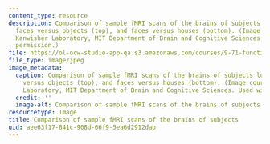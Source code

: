 ```yaml
---
content_type: resource
description: Comparison of sample fMRI scans of the brains of subjects looking at
  faces versus objects (top), and faces versus houses (bottom). (Image courtesy of
  Kanwisher Laboratory, MIT Department of Brain and Cognitive Sciences. Used with
  permission.)
file: https://ol-ocw-studio-app-qa.s3.amazonaws.com/courses/9-71-functional-mri-of-high-level-vision-fall-2007/aee63f17841c908d66f95ea6d2912dab_9-71f07.jpg
file_type: image/jpeg
image_metadata:
  caption: Comparison of sample fMRI scans of the brains of subjects looking at faces
    versus objects (top), and faces versus houses (bottom). (Image courtesy of Kanwisher
    Laboratory, MIT Department of Brain and Cognitive Sciences. Used with permission.)
  credit: ''
  image-alt: Comparison of sample fMRI scans of the brains of subjects.
resourcetype: Image
title: Comparison of sample fMRI scans of the brains of subjects
uid: aee63f17-841c-908d-66f9-5ea6d2912dab
---
```

